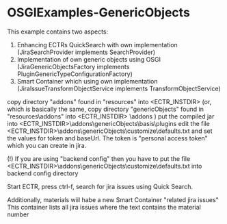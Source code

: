 # OSGIExamples-GenericObjects

This example contains two aspects:

1. Enhancing ECTRs QuickSearch with own implementation (JiraSearchProvider implements SearchProvider)
2. Implementation of own generic objects using OSGI (JiraGenericObjectsFactory implements
   PluginGenericTypeConfigurationFactory)
3. Smart Container which using own implementation (JiraIssueTransformObjectService implements TransformObjectService)

copy directory "addons" found in "resources" into <ECTR_INSTDIR>
(or, which is basically the same, copy directory "genericObjects" found in "resources\addons" into <ECTR_INSTDIR>
\addons )
put the compiled jar into <ECTR_INSTDIR>\addons\genericObjects\basis\plugins
edit the file <ECTR_INSTDIR>\addons\genericObjects\customize\defaults.txt
and set the values for token and baseUrl.
The token is "personal access token" which you can create in jira.

(!) If you are using "backend config" then you have to put the file
<ECTR_INSTDIR>\addons\genericObjects\customize\defaults.txt into backend config directory

Start ECTR, press ctrl-f, search for jira issues using Quick Search.

Additionally, materials wiil habe a new Smart Container "related jira issues"
This container lists all jira issues where the text contains the material number


